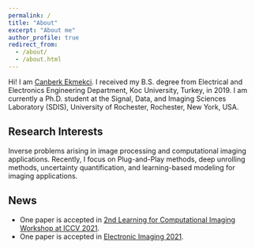 ```yaml
---
permalink: /
title: "About"
excerpt: "About me"
author_profile: true
redirect_from: 
  - /about/
  - /about.html
---
```


Hi! I am [Canberk Ekmekci](http://ipa-reader.xyz/?text=d%CA%92anb%C9%9B%C9%BEk%CA%B0%20ek%CC%9Fmek%CC%9Fd%CA%92i). I received my B.S. degree from Electrical and Electronics Engineering Department, Koc University, Turkey, in 2019. I am currently a Ph.D. student at the Signal, Data, and Imaging Sciences Laboratory (SDIS), University of Rochester, Rochester, New York, USA.

Research Interests
---
Inverse problems arising in image processing and computational imaging applications. Recently, I focus on Plug-and-Play methods, deep unrolling methods, uncertainty quantification, and learning-based modeling for imaging applications.

News
---
* One paper is accepted in [2nd Learning for Computational Imaging Workshop at ICCV 2021](https://sites.google.com/view/lci-iccv2021). 
* One paper is accepted in [Electronic Imaging 2021](http://www.imaging.org/site/IST/IST/Conferences/EI/EI_2021/Conference/C_COIMG.aspx). 
